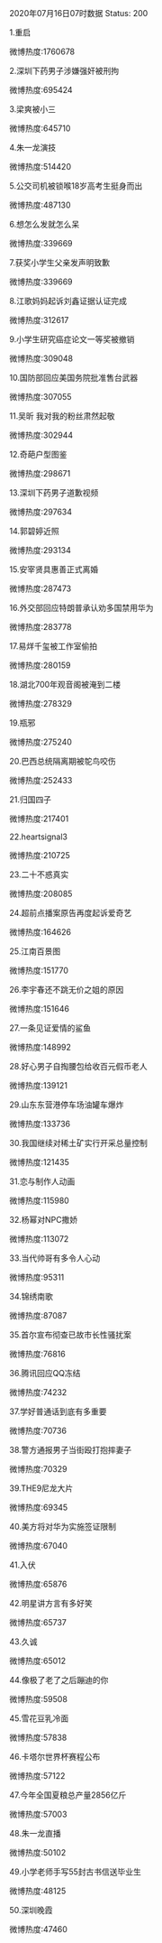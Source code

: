 2020年07月16日07时数据
Status: 200

1.重启

微博热度:1760678

2.深圳下药男子涉嫌强奸被刑拘

微博热度:695424

3.梁爽被小三

微博热度:645710

4.朱一龙演技

微博热度:514420

5.公交司机被锁喉18岁高考生挺身而出

微博热度:487130

6.想怎么发就怎么呆

微博热度:339669

7.获奖小学生父亲发声明致歉

微博热度:339669

8.江歌妈妈起诉刘鑫证据认证完成

微博热度:312617

9.小学生研究癌症论文一等奖被撤销

微博热度:309048

10.国防部回应美国务院批准售台武器

微博热度:307055

11.吴昕 我对我的粉丝肃然起敬

微博热度:302944

12.奇葩户型图鉴

微博热度:298671

13.深圳下药男子道歉视频

微博热度:297634

14.郭碧婷近照

微博热度:293134

15.安宰贤具惠善正式离婚

微博热度:287473

16.外交部回应特朗普承认劝多国禁用华为

微博热度:283778

17.易烊千玺被工作室偷拍

微博热度:280159

18.湖北700年观音阁被淹到二楼

微博热度:278329

19.瓶邪

微博热度:275240

20.巴西总统隔离期被鸵鸟咬伤

微博热度:252433

21.归国四子

微博热度:217401

22.heartsignal3

微博热度:210725

23.二十不惑真实

微博热度:208085

24.超前点播案原告再度起诉爱奇艺

微博热度:164626

25.江南百景图

微博热度:151770

26.李宇春还不跳无价之姐的原因

微博热度:151646

27.一条见证爱情的鲨鱼

微博热度:148992

28.好心男子自掏腰包给收百元假币老人

微博热度:139121

29.山东东营港停车场油罐车爆炸

微博热度:133736

30.我国继续对稀土矿实行开采总量控制

微博热度:121435

31.恋与制作人动画

微博热度:115980

32.杨幂对NPC撒娇

微博热度:113072

33.当代帅哥有多令人心动

微博热度:95311

34.锦绣南歌

微博热度:87087

35.首尔宣布彻查已故市长性骚扰案

微博热度:76816

36.腾讯回应QQ冻结

微博热度:74232

37.学好普通话到底有多重要

微博热度:70736

38.警方通报男子当街殴打抱摔妻子

微博热度:70329

39.THE9尼龙大片

微博热度:69345

40.美方将对华为实施签证限制

微博热度:67040

41.入伏

微博热度:65876

42.明星讲方言有多好笑

微博热度:65737

43.久诚

微博热度:65012

44.像极了老了之后蹦迪的你

微博热度:59508

45.雪花豆乳冷面

微博热度:57838

46.卡塔尔世界杯赛程公布

微博热度:57122

47.今年全国夏粮总产量2856亿斤

微博热度:57003

48.朱一龙直播

微博热度:50102

49.小学老师手写55封古书信送毕业生

微博热度:48125

50.深圳晚霞

微博热度:47460

